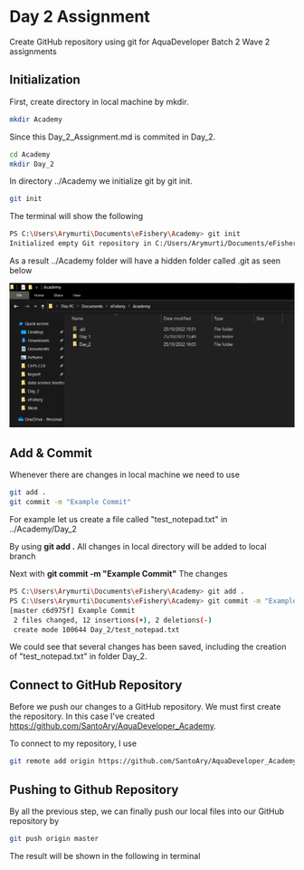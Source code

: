 # Day 2 Assignment
Create GitHub repository using git for AquaDeveloper Batch 2 Wave 2 assignments

## Initialization
First, create directory in local machine by mkdir.

```bash
mkdir Academy
```

Since this Day_2_Assignment.md is commited in Day_2.

```bash
cd Academy
mkdir Day_2
```
In directory ../Academy we initialize git by git init.

```bash
git init
```
The terminal will show the following

```bash
PS C:\Users\Arymurti\Documents\eFishery\Academy> git init
Initialized empty Git repository in C:/Users/Arymurti/Documents/eFishery/Academy/.git/
```

As a result ../Academy folder will have a hidden folder called .git as seen below

![alt text](screenshot/git_init.png "git init succesful")

## Add & Commit
Whenever there are changes in local machine we need to use

```bash
git add .
git commit -m "Example Commit"
```
For example let us create a file called "test_notepad.txt" in ../Academy/Day_2 

By using **git add .** All changes in local directory will be added to local branch 

Next with **git commit -m "Example Commit"** The changes

```bash
PS C:\Users\Arymurti\Documents\eFishery\Academy> git add .
PS C:\Users\Arymurti\Documents\eFishery\Academy> git commit -m "Example Commit"
[master c6d975f] Example Commit
 2 files changed, 12 insertions(+), 2 deletions(-)
 create mode 100644 Day_2/test_notepad.txt   
```
We could see that several changes has been saved, including the creation of "test_notepad.txt" in folder Day_2.

## Connect to GitHub Repository

Before we push our changes to a GitHub repository. We must first create the repository. In this case I've created https://github.com/SantoAry/AquaDeveloper_Academy.

To connect to my repository, I use

```bash
git remote add origin https://github.com/SantoAry/AquaDeveloper_Academy.git  
```

## Pushing to Github Repository

By all the previous step, we can finally push our local files into our GitHub repository by

```bash
git push origin master
```
The result will be shown in the following in terminal